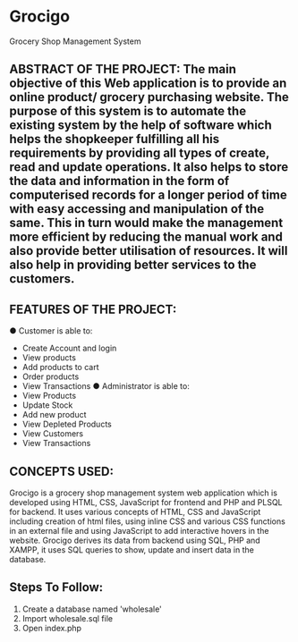 # Grocigo
Grocery Shop Management System

## ABSTRACT OF THE PROJECT: The main objective of this Web application is to provide an online product/ grocery purchasing website. The purpose of this system is to automate the existing system by the help of software which helps the shopkeeper fulfilling all his requirements by providing all types of create, read and update operations. It also helps to store the data and information in the form of computerised records for a longer period of time with easy accessing and manipulation of the same. This in turn would make the management more efficient by reducing the manual work and also provide better utilisation of resources. It will also help in providing better services to the customers.

## FEATURES OF THE PROJECT:
● Customer is able to:
- Create Account and login
- View products
- Add products to cart
- Order products
- View Transactions
● Administrator is able to:
- View Products
- Update Stock
- Add new product
- View Depleted Products
- View Customers
- View Transactions

## CONCEPTS USED:
Grocigo is a grocery shop management system web application which is developed using HTML, CSS, JavaScript for frontend and PHP and PLSQL for backend.
It uses various concepts of HTML, CSS and JavaScript including creation of html files, using inline CSS and various CSS functions in an external file and using JavaScript to add interactive hovers in the website.
Grocigo derives its data from backend using SQL, PHP and XAMPP, it uses SQL queries to show, update and insert data in the database.

## Steps To Follow:
1) Create a database named 'wholesale'
2) Import wholesale.sql file 
3) Open index.php
